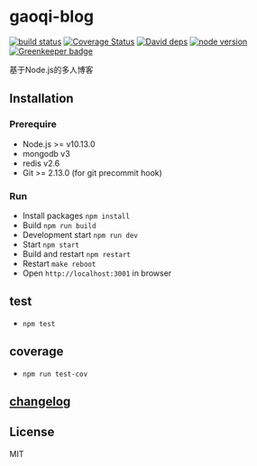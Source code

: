 gaoqi-blog
=

[![build status][travis-image]][travis-url]
[![Coverage Status][coverage-image]][coverage-url]
[![David deps][david-image]][david-url]
[![node version][node-image]][node-url]
[![Greenkeeper badge](https://badges.greenkeeper.io/luoyjx/gaoqi-blog.svg)](https://greenkeeper.io/)

[travis-image]: https://img.shields.io/travis/luoyjx/gaoqi-blog/master.svg?style=flat-square
[travis-url]: https://travis-ci.com/luoyjx/gaoqi-blog
[coverage-image]: https://img.shields.io/coveralls/luoyjx/gaoqi-blog.svg?style=flat-square
[coverage-url]: https://coveralls.io/r/luoyjx/gaoqi-blog?branch=master
[david-image]: https://img.shields.io/david/luoyjx/gaoqi-blog.svg?style=flat-square
[david-url]: https://david-dm.org/luoyjx/gaoqi-blog
[node-image]: https://img.shields.io/badge/node.js-%3E=_10.13.0-green.svg?style=flat-square
[node-url]: http://nodejs.org/download/


基于Node.js的多人博客

## Installation

### Prerequire

* Node.js >= v10.13.0
* mongodb v3
* redis v2.6
* Git >= 2.13.0 (for git precommit hook)

### Run

* Install packages `npm install`
* Build `npm run build`
* Development start `npm run dev`
* Start `npm start`
* Build and restart `npm restart`
* Restart `make reboot`
* Open `http://localhost:3001` in browser

## test

* `npm test`

## coverage

* `npm run test-cov`

## [changelog](changelog.md)

## License
MIT
